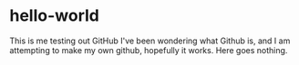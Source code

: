 # hello-world
This is me testing out GitHub
I've been wondering what Github is, and I am attempting to make my own github, hopefully it works. Here goes nothing. 
